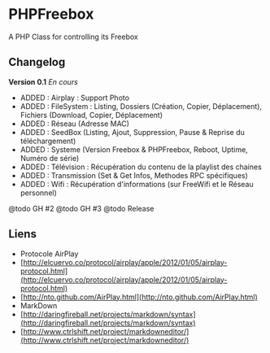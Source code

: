 PHPFreebox
==========

A PHP Class for controlling its Freebox

Changelog
---------
**Version 0.1** _En cours_

  - ADDED : Airplay : Support Photo
  - ADDED : FileSystem : Listing, Dossiers (Création, Copier, Déplacement), Fichiers (Download, Copier, Déplacement)
  - ADDED : Réseau (Adresse MAC)
  - ADDED : SeedBox (Listing, Ajout, Suppression, Pause & Reprise du téléchargement)
  - ADDED : Systeme (Version Freebox & PHPFreebox, Reboot, Uptime, Numéro de série)
  - ADDED : Télévision : Récupération du contenu de la playlist des chaines
  - ADDED : Transmission (Set & Get Infos, Methodes RPC spécifiques)
  - ADDED : Wifi : Récupération d'informations (sur FreeWifi et le Réseau personnel)

@todo GH #2
@todo GH #3
@todo Release
  
Liens
---------
* Protocole AirPlay
 * [http://elcuervo.co/protocol/airplay/apple/2012/01/05/airplay-protocol.html](http://elcuervo.co/protocol/airplay/apple/2012/01/05/airplay-protocol.html)
 * [http://nto.github.com/AirPlay.html](http://nto.github.com/AirPlay.html)
* MarkDown
 * [http://daringfireball.net/projects/markdown/syntax](http://daringfireball.net/projects/markdown/syntax)
 * [http://www.ctrlshift.net/project/markdowneditor/](http://www.ctrlshift.net/project/markdowneditor/)